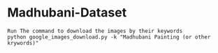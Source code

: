 # Madhubani-Dataset
    Run The command to download the images by their keywords
    python google_images_download.py -k "Madhubani Painting (or other krywords)"

